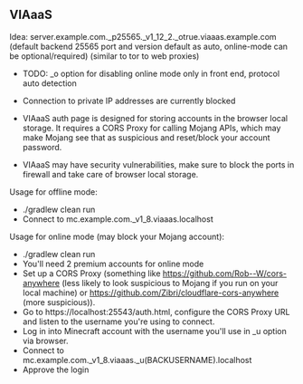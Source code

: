 VIAaaS
---
Idea: server.example.com._p25565._v1_12_2._otrue.viaaas.example.com (default backend 25565 port and version default as auto, online-mode can be optional/required) (similar to tor to web proxies)

- TODO: _o option for disabling online mode only in front end, protocol auto detection

- Connection to private IP addresses are currently blocked

- VIAaaS auth page is designed for storing accounts in the browser local storage.
 It requires a CORS Proxy for calling Mojang APIs, which may make Mojang see that
 as suspicious and reset/block your account password.

- VIAaaS may have security vulnerabilities, make sure to block the ports in firewall and take care of browser local storage.

Usage for offline mode:
- ./gradlew clean run
- Connect to mc.example.com._v1_8.viaaas.localhost

Usage for online mode (may block your Mojang account):
- ./gradlew clean run
- You'll need 2 premium accounts for online mode
- Set up a CORS Proxy (something like https://github.com/Rob--W/cors-anywhere (less likely to look suspicious to Mojang if you run on your local machine) or https://github.com/Zibri/cloudflare-cors-anywhere (more suspicious)).
- Go to https://localhost:25543/auth.html, configure the CORS Proxy URL and listen to the username you're using to connect.
- Log in into Minecraft account with the username you'll use in _u option via browser.
- Connect to mc.example.com._v1_8.viaaas._u(BACKUSERNAME).localhost
- Approve the login